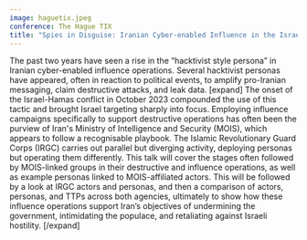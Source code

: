 ```yaml
---
image: haguetix.jpeg
conference: The Hague TIX
title: "Spies in Disguise: Iranian Cyber-enabled Influence in the Israel-Hamas Conflict"
---
```

The past two years have seen a rise in the “hacktivist style persona” in Iranian cyber-enabled influence operations. Several hacktivist personas have appeared, often in reaction to political events, to amplify pro-Iranian messaging, claim destructive attacks, and leak data. [expand]
The onset of the Israel-Hamas conflict in October 2023 compounded the use of this tactic and brought Israel targeting sharply into focus. Employing influence campaigns specifically to support destructive operations has often been the purview of Iran's Ministry of Intelligence and Security (MOIS), which appears to follow a recognisable playbook. The Islamic Revolutionary Guard Corps (IRGC) carries out parallel but diverging activity, deploying personas but operating them differently. This talk will cover the stages often followed by MOIS-linked groups in their destructive and influence operations, as well as example personas linked to MOIS-affiliated actors. This will be followed by a look at IRGC actors and personas, and then a comparison of actors, personas, and TTPs across both agencies, ultimately to show how these influence operations support Iran’s objectives of undermining the government, intimidating the populace, and retaliating against Israeli hostility.
[/expand]
